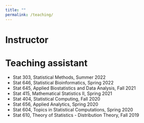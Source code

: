 ```yaml
---
title: ""
permalink: /teaching/
---
```



Instructor
======


Teaching assistant
======

- Stat 303, Statistical Methods, Summer 2022
- Stat 646, Statistical Bioinformatics, Spring 2022
- Stat 645, Applied Biostatistics and Data Analysis, Fall 2021
- Stat 415, Mathematical Statistics II, Spring 2021
- Stat 404, Statistical Computing, Fall 2020
- Stat 656, Applied Analytics, Spring 2020
- Stat 604, Topics in Statistical Computations, Spring 2020
- Stat 610, Theory of Statistics - Distribution Theory, Fall 2019
